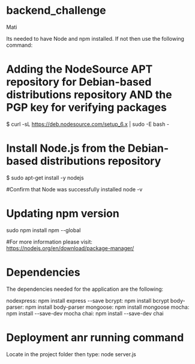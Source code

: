 # backend_challenge
Mati

Its needed to have Node and npm installed.
If not then use the following command:

# Adding the NodeSource APT repository for Debian-based distributions repository AND the PGP key for verifying packages
$ curl -sL https://deb.nodesource.com/setup_6.x | sudo -E bash -

# Install Node.js from the Debian-based distributions repository
$ sudo apt-get install -y nodejs

#Confirm that Node was successfully installed
node -v

# Updating npm version
sudo npm install npm --global

#For more information please visit: https://nodejs.org/en/download/package-manager/


# Dependencies

The dependencies needed for the application are the following:

nodexpress:   npm install express --save
bcrypt:       npm install bcrypt
body-parser:  npm install body-parser
mongoose:     npm install mongoose
mocha:        npm install --save-dev mocha
chai:         npm install --save-dev chai

# Deployment anr running command
Locate in the project folder then type: node server.js
